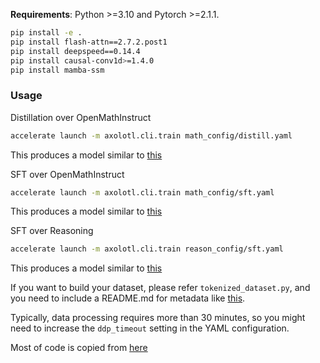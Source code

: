 **Requirements**: Python >=3.10 and Pytorch >=2.1.1.

```bash
pip install -e .
pip install flash-attn==2.7.2.post1
pip install deepspeed==0.14.4
pip install causal-conv1d>=1.4.0
pip install mamba-ssm
```

### Usage

Distillation over OpenMathInstruct

```bash
accelerate launch -m axolotl.cli.train math_config/distill.yaml
```

This produces a model similar to [this](https://huggingface.co/JunxiongWang/MambaInLlama3B_Distill_MATH)

SFT over OpenMathInstruct

```bash
accelerate launch -m axolotl.cli.train math_config/sft.yaml
```

This produces a model similar to [this](https://huggingface.co/JunxiongWang/MambaInLlama3B_SFT_MATH)

SFT over Reasoning

```bash
accelerate launch -m axolotl.cli.train reason_config/sft.yaml
```

This produces a model similar to [this](https://huggingface.co/JunxiongWang/M1-3B-SFT)

If you want to build your dataset, please refer `tokenized_dataset.py`, and you need to include a README.md for metadata like [this](https://huggingface.co/datasets/JunxiongWang/R1_Sythetic_SFT/blob/main/README.md).

Typically, data processing requires more than 30 minutes, so you might need to increase the `ddp_timeout` setting in the YAML configuration.

Most of code is copied from [here](https://github.com/axolotl-ai-cloud/axolotl)